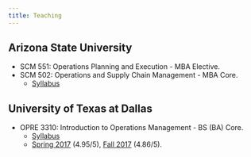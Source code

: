 ```yaml
---
title: Teaching
---
```


## Arizona State University

* SCM 551: Operations Planning and Execution - MBA Elective.
* SCM 502: Operations and Supply Chain Management - MBA Core.
  * [Syllabus](/files/syllabus-scm-502.PDF)

## University of Texas at Dallas

* OPRE 3310: Introduction to Operations Management - BS (BA) Core.
  * [Syllabus](/files/syllabus-opre-3310-fall-2017.PDF)
  * [Spring 2017](https://coursebook.utdallas.edu/ues-report/opre3310.502.17s) (4.95/5), [Fall 2017](https://coursebook.utdallas.edu/ues-report/opre3310.002.17f) (4.86/5). 
